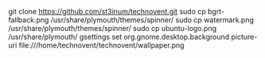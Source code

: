 git clone https://github.com/st3inum/technovent.git
sudo cp bgrt-fallback.png /usr/share/plymouth/themes/spinner/
sudo cp watermark.png /usr/share/plymouth/themes/spinner/
sudo cp ubuntu-logo.png /usr/share/plymouth/
gsettings set org.gnome.desktop.background picture-uri file:///home/technovent/technovent/wallpaper.png
